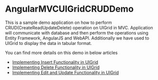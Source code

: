 # AngularMVCUIGridCRUDDemo
This is a sample demo application on how to perform CRUD(CreateReadUpdateDelete) operation on UIGrid in MVC. Application will communicate with database and then perform the operations using Entity Framework, AngularJS and WebAPI.  Additionally we have used to UIGrid to display the data in tabular format.

You can find more details on this demo in below articles<br/>
<ul>
<li>
<a href="https://aspdotnetcodehelp.wordpress.com/2017/07/02/insert-functionality-in-uigrid/">Implementing Insert Functionality in UIGrid</a>
</li>
<li>
<a href="https://aspdotnetcodehelp.wordpress.com/2017/05/13/implementing-delete-functionality-in-uigrid/">Implementing Delete Functionality in UIGrid</a>
</li>
<li>
<a href="https://aspdotnetcodehelp.wordpress.com/2017/04/08/how-to-implement-row-edit-functionality-in-angular-uigrid/">Implementing Edit and Update Functionality in UIGrid</a>
</li>
</ul>




